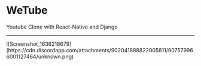 # WeTube
Youtube Clone with React-Native and Django
<hr />
![Screenshot_1636218679](https://cdn.discordapp.com/attachments/902041888822005811/907579966001127464/unknown.png)
